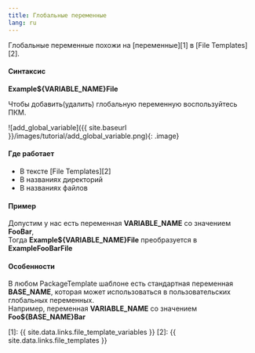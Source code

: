 ```yaml
---
title: Глобальные переменные
lang: ru
---
```


Глобальные переменные похожи на [переменные][1] в [File Templates][2].

#### Синтаксис
**Example<font class="variable">${VARIABLE_NAME}</font>File**

Чтобы добавить(удалить) глобальную переменную воспользуйтесь ПКМ.

![add_global_variable]({{ site.baseurl }}/images/tutorial/add_global_variable.png){: .image}

#### Где работает
* В тексте [File Templates][2]
* В названиях директорий
* В названиях файлов

#### Пример
Допустим у нас есть переменная **VARIABLE_NAME** со значением **FooBar**,<br>
Тогда **Example<font class="variable">${VARIABLE_NAME}</font>File** преобразуется в **ExampleFooBarFile**

#### Особенности
В любом PackageTemplate шаблоне есть стандартная переменная **BASE_NAME**, которая может использоваться в пользовательских глобальных переменных.<br>
Например, переменная **VARIABLE_NAME** со значением **Foo<font class="variable">${BASE_NAME}</font>Bar**

[1]: {{ site.data.links.file_template_variables }}
[2]: {{ site.data.links.file_templates }}